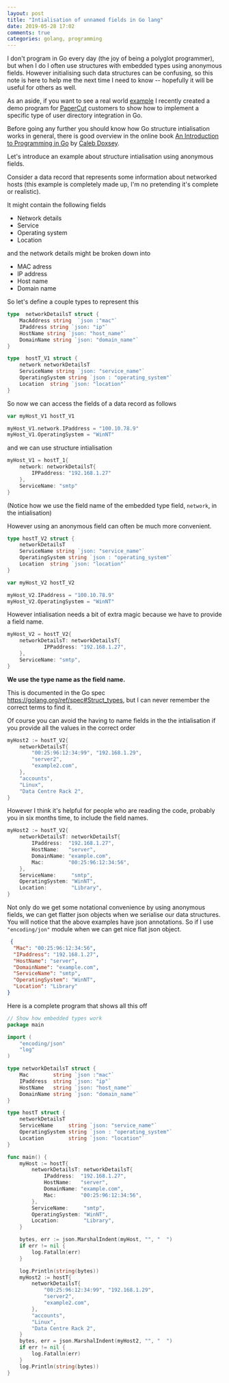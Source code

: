 ```yaml
---
layout: post
title: "Intialisation of unnamed fields in Go lang"
date: 2019-05-28 17:02
comments: true
categories: golang, programming
---
```


I don't program in Go every day (the joy of being a polyglot programmer),
but when I do I often use structures with embedded types using
anonymous fields. However initialising such data structures can be confusing,
so this note is here to help me the next time I need to know -- hopefully
it will be useful for others as well.

As an aside, if you want to see a real world
[example](https://github.com/PaperCutSoftware/PaperCutExamples/blob/master/Authentication/cust-auth-sync.go)
I recently created a demo program for [PaperCut](https://papercut.com/) customers
to show how to implement a specific type of user directory integration in Go.


Before going any further you should know how Go structure intialisation works
in general, there is good overview in the online book
[An Introduction to Programming in Go](https://www.golang-book.com/books/intro/9)
by [Caleb Doxsey](https://www.doxsey.net/).

Let's introduce an example about structure intialisation using anonymous fields.

Consider a data record that represents some information about networked hosts (this example is completely made up,
I'm no pretending it's complete or realistic).

It might contain the following fields

* Network details
* Service
* Operating system
* Location

and the network details might be broken down into

*	MAC adress
*	IP address
*   Host name
*	Domain name

So let's define a couple types to represent this

```go
type  networkDetailsT struct {
	MacAddress string  `json :"mac"`
	IPaddress string `json: "ip"`
	HostName string `json: "host_name"`
	DomainName string `json: "domain_name"`
}

type  hostT_V1 struct {
	network networkDetailsT
	ServiceName string `json: "service_name"`
	OperatingSystem string `json : "operating_system"`
	Location  string `json: "location"`
}
```

So now we can access the fields of a data record as follows

```go
var myHost_V1 hostT_V1

myHost_V1.network.IPaddress = "100.10.78.9"
myHost_V1.OperatingSystem = "WinNT"
```
and we can use structure intialisation

```go
myHost_V1 = hostT_1{
	network: networkDetailsT{
		IPPaddress: "192.168.1.27"
	},
	ServiceName: "smtp"
}
```
(Notice how we use the field name of the embedded type field, `network`,
in the intialisation)

However using an anonymous field can often be much more convenient.

```go
type hostT_V2 struct {
	networkDetailsT
	ServiceName string `json: "service_name"`
	OperatingSystem string `json : "operating_system"`
	Location  string `json: "location"`
}

var myHost_V2 hostT_V2

myHost_V2.IPaddress = "100.10.78.9"
myHost_V2.OperatingSystem = "WinNT"
```
However intialisation needs a bit of extra magic because we have to
provide a field name.

```go
myHost_V2 = hostT_V2{
	networkDetailsT: networkDetailsT{
			IPPaddress: "192.168.1.27",
	},
	ServiceName: "smtp",
}
```
**We use the type name as the field name.**

This is documented in the Go spec https://golang.org/ref/spec#Struct_types,
but I can never remember the correct terms to find it.

Of course you can avoid the having to name fields in the the intialisation if you provide all the
values in the correct order

```go
myHost2 := hostT_V2{
	networkDetailsT{
		"00:25:96:12:34:99", "192.168.1.29",
		"server2",
		"example2.com",
	},
	"accounts",
	"Linux",
	"Data Centre Rack 2",
}
```

However I think it's helpful for people who are reading the code,
probably you in six months time, to include the field names.

```go
myHost2 := hostT_V2{
	networkDetailsT: networkDetailsT{
		IPaddress:  "192.168.1.27",
		HostName:   "server",
		DomainName: "example.com",
		Mac:        "00:25:96:12:34:56",
	},
	ServiceName:     "smtp",
	OperatingSystem: "WinNT",
	Location:        "Library",
}
```

Not only do we get some notational convenience
by using anonymous fields, we can get flatter json objects
when we serialise our data structures. You will notice
that the above examples have json annotations. So
if I use ``"encoding/jon"`` module when we can get nice
flat json object.

```json
 {
  "Mac": "00:25:96:12:34:56",
  "IPaddress": "192.168.1.27",
  "HostName": "server",
  "DomainName": "example.com",
  "ServiceName": "smtp",
  "OperatingSystem": "WinNT",
  "Location": "Library"
}
```

Here is a complete program that shows all this off

```go
// Show how embedded types work
package main

import (
	"encoding/json"
	"log"
)

type networkDetailsT struct {
	Mac        string `json :"mac"`
	IPaddress  string `json: "ip"`
	HostName   string `json: "host_name"`
	DomainName string `json: "domain_name"`
}

type hostT struct {
	networkDetailsT
	ServiceName     string `json: "service_name"`
	OperatingSystem string `json : "operating_system"`
	Location        string `json: "location"`
}

func main() {
	myHost := hostT{
		networkDetailsT: networkDetailsT{
			IPaddress:  "192.168.1.27",
			HostName:   "server",
			DomainName: "example.com",
			Mac:        "00:25:96:12:34:56",
		},
		ServiceName:     "smtp",
		OperatingSystem: "WinNT",
		Location:        "Library",
	}

	bytes, err := json.MarshalIndent(myHost, "", "  ")
	if err != nil {
		log.Fatalln(err)
	}

	log.Println(string(bytes))
	myHost2 := hostT{
		networkDetailsT{
			"00:25:96:12:34:99", "192.168.1.29",
			"server2",
			"example2.com",
		},
		"accounts",
		"Linux",
		"Data Centre Rack 2",
	}
	bytes, err = json.MarshalIndent(myHost2, "", "  ")
	if err != nil {
		log.Fatalln(err)
	}
	log.Println(string(bytes))
}
```






